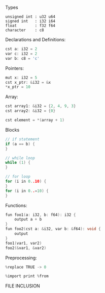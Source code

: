 Types
```
unsigned int : u32 u64
signed int   : i32 i64
float        : f32 f64 
character    : c8
```

Declarations and Definitions:
```c
cst a: i32 = 2
var c: i32 = 2
var b: c8 = 'c'
```

Pointers:
```c
mut x: i32 = 5
cst x_ptr: &i32 = &x
*x_ptr = 10
```

Array:
```c
cst array1: &i32 = {2, 4, 9, 3}
cst array2: &i32 = {0}

cst element = *(array + 1)
```

Blocks
```c
// if statement
if (a == b) {
} 

// while loop
while (1) {
}

// for loop
for (i in 0..10) {
}
for (i in 0..=10) {
}
```

Functions:
```c
fun foo1(a: i32, b: f64): i32 {
    output a + b
}
fun foo2(cst a: &i32, var b: &f64): void {
    output
}
foo1(var1, var2)
foo2(&var1, &var2)
```


Preprocessing: 
```c
%replace TRUE -> 0

%import print %from 
```



FILE INCLUSION
